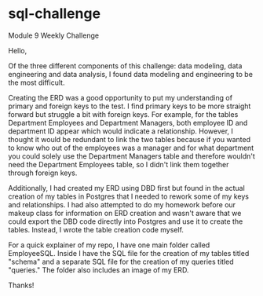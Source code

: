 # sql-challenge
Module 9 Weekly Challenge

Hello,

Of the three different components of this challenge: data modeling, data engineering and data analysis, I found data modeling and engineering to be the most difficult. 

Creating the ERD was a good opportunity to put my understanding of primary and foreign keys to the test. I find primary keys to be more straight forward but struggle a bit with foreign keys. For example, for the tables Department Employees and Department Managers, both employee ID and department ID appear which would indicate a relationship. However, I thought it would be redundant to link the two tables because if you wanted to know who out of the employees was a manager and for what department you could solely use the Department Managers table and therefore wouldn't need the Department Employees table, so I didn't link them together through foreign keys. 

Additionally, I had created my ERD using DBD first but found in the actual creation of my tables in Postgres that I needed to rework some of my keys and relationships. I had also attempted to do my homework before our makeup class for information on ERD creation and wasn't aware that we could export the DBD code directly into Postgres and use it to create the tables. Instead, I wrote the table creation code myself. 

For a quick explainer of my repo, I have one main folder called EmployeeSQL. Inside I have the SQL file for the creation of my tables titled "schema" and a separate SQL file for the creation of my queries titled "queries." The folder also includes an image of my ERD.

Thanks! 

